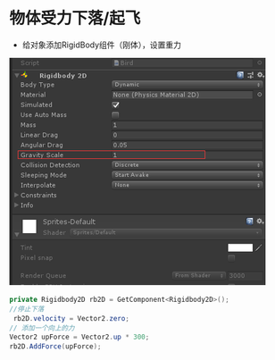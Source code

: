 # 物体受力下落/起飞

-   给对象添加RigidBody组件（刚体），设置重力

![](image/image_Emd43rpnCQ.png)

```c#
private Rigidbody2D rb2D = GetComponent<Rigidbody2D>();
//停止下落
 rb2D.velocity = Vector2.zero;
// 添加一个向上的力
Vector2 upForce = Vector2.up * 300;
rb2D.AddForce(upForce);

```
